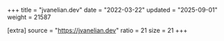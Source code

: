 +++
title = "jvanelian.dev"
date = "2022-03-22"
updated = "2025-09-01"
weight = 21587

[extra]
source = "https://jvanelian.dev"
ratio = 21
size = 21
+++
